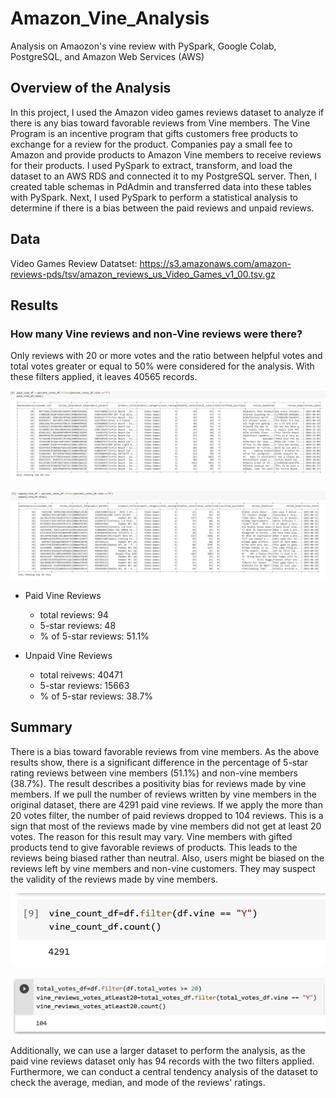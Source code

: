 # Amazon_Vine_Analysis
Analysis on Amaozon's vine review with PySpark, Google Colab, PostgreSQL, and Amazon Web Services (AWS)

## Overview of the Analysis
In this project, I used the Amazon video games reviews dataset to analyze if there is any bias toward favorable reviews from Vine members. The Vine Program is an incentive program that gifts customers free products to exchange for a review for the product. Companies pay a small fee to Amazon and provide products to Amazon Vine members to receive reviews for their products. 
I used PySpark to extract, transform, and load the dataset to an AWS RDS and connected it to my PostgreSQL server. Then, I created table schemas in PdAdmin and transferred data into these tables with PySpark. 
Next, I used PySpark to perform a statistical analysis to determine if there is a bias between the paid reviews and unpaid reviews. 

## Data 
Video Games Review Datatset: https://s3.amazonaws.com/amazon-reviews-pds/tsv/amazon_reviews_us_Video_Games_v1_00.tsv.gz

## Results
### How many Vine reviews and non-Vine reviews were there?
Only reviews with 20 or more votes and the ratio between helpful votes and total votes greater or equal to 50% were considered for the analysis. With these filters applied, it leaves 40565 records. 

![paid_reviews_df](https://github.com/Wuyang080510/Amazon_Vine_Analysis/blob/main/image/paid%20vine%20df.png)

![unpaid_reviews_df](https://github.com/Wuyang080510/Amazon_Vine_Analysis/blob/main/image/unpaid%20vine%20df.png)

- Paid Vine Reviews
    - total reviews: 94
    - 5-star reviews: 48
    - % of 5-star reviews: 51.1%

- Unpaid Vine Reviews
    - total reivews: 40471
    - 5-star reviews: 15663
    - % of 5-star reviews: 38.7%

## Summary

There is a bias toward favorable reviews from vine members. As the above results show,  there is a significant difference in the percentage of 5-star rating reviews between vine members (51.1%) and non-vine members (38.7%). The result describes a positivity bias for reviews made by vine members.
If we pull the number of reviews written by vine members in the original dataset, there are 4291 paid vine reviews. If we apply the more than 20 votes filter, the number of paid reviews dropped to 104 reviews. This is a sign that most of the reviews made by vine members did not get at least 20 votes. The reason for this result may vary. Vine members with gifted products tend to give favorable reviews of products. This leads to the reviews being biased rather than neutral. Also, users might be biased on the reviews left by vine members and non-vine customers. They may suspect the validity of the reviews made by vine members.

![no_filter_review_count](https://github.com/Wuyang080510/Amazon_Vine_Analysis/blob/main/image/vine%20count%20without%20filter.png)

![with_vote_filter_applied](https://github.com/Wuyang080510/Amazon_Vine_Analysis/blob/main/image/vine%20reviews%20count%20with%20atLeast%2020%20votes.png)

Additionally, we can use a larger dataset to perform the analysis, as the paid vine reviews dataset only has 94 records with the two filters applied. Furthermore, we can conduct a central tendency analysis of the dataset to check the average, median, and mode of the reviews' ratings.

